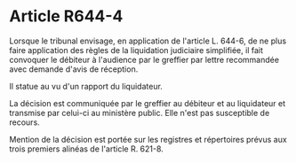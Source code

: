 # Article R644-4

Lorsque le tribunal envisage, en application de l'article L. 644-6, de ne plus faire application des règles de la liquidation judiciaire simplifiée, il fait convoquer le débiteur à l'audience par le greffier par lettre recommandée avec demande d'avis de réception.

Il statue au vu d'un rapport du liquidateur.

La décision est communiquée par le greffier au débiteur et au liquidateur et transmise par celui-ci au ministère public. Elle n'est pas susceptible de recours.

Mention de la décision est portée sur les registres et répertoires prévus aux trois premiers alinéas de l'article R. 621-8.
